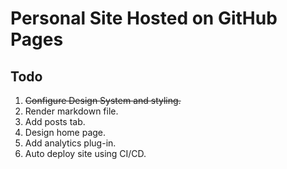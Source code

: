 # Personal Site Hosted on GitHub Pages

## Todo

1. ~~Configure Design System and styling.~~
2. Render markdown file.
3. Add posts tab.
4. Design home page.
5. Add analytics plug-in.
6. Auto deploy site using CI/CD.
